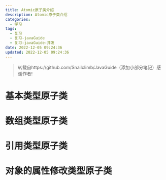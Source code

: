 ```yaml
---
title: Atomic原子类介绍
description: Atomic原子类介绍
categories:
  - 学习
tags:
  - 复习
  - 复习-javaGuide
  - 复习-javaGuide-并发
date: 2022-12-05 09:24:36
updated: 2022-12-05 09:24:36
---
```


> 转载自https://github.com/Snailclimb/JavaGuide（添加小部分笔记）感谢作者! 

# 基本类型原子类

# 数组类型原子类

# 引用类型原子类

# 对象的属性修改类型原子类